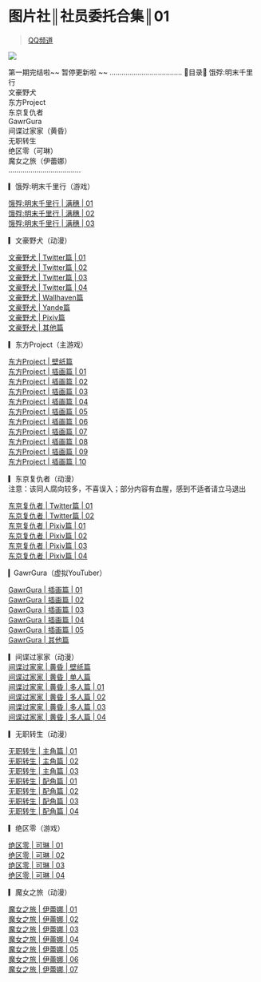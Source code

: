 # 图片社║社员委托合集║01
> [QQ频道](https://pd.qq.com/s/91278s5g6)    
  
![](https://i.postimg.cc/xTfzy3Mk/jxqq15.jpg)    

第一期完结啦~~ 暂停更新啦 ~~ 
………………………………
🔹目录🔹 
饿殍:明末千里行  
文豪野犬  
东方Project  
东京复仇者  
GawrGura  
间谍过家家（黄昏）    
无职转生  
绝区零（可琳）   
魔女之旅（伊蕾娜）   
………………………………

▎饿殍:明末千里行（游戏） 

[饿殍:明末千里行 | 满穗 | 01](https://pd.qq.com/s/4lggwu591)  
[饿殍:明末千里行 | 满穗 | 02](https://pd.qq.com/s/1nxjg4l3m)  
[饿殍:明末千里行 | 满穗 | 03](https://pd.qq.com/s/da3n22gvo)  

▎文豪野犬（动漫）  

[文豪野犬 | Twitter篇 | 01](https://pd.qq.com/s/3zo2jirxk)  
[文豪野犬 | Twitter篇 | 02](https://pd.qq.com/s/43lh1kafa)  
[文豪野犬 | Twitter篇 | 03](https://pd.qq.com/s/mzp6xq2a)  
[文豪野犬 | Twitter篇 | 04](https://pd.qq.com/s/9hja0anyt)  
[文豪野犬 | Wallhaven篇](https://pd.qq.com/s/3c4jv1ha0)  
[文豪野犬 | Yande篇](https://pd.qq.com/s/3wkykoupa)  
[文豪野犬 | Pixiv篇](https://pd.qq.com/s/69robqepe)  
[文豪野犬 | 其他篇](https://pd.qq.com/s/217j80mha)    
  
▎东方Project（主游戏）    
  
[东方Project | 壁纸篇](https://pd.qq.com/s/e11snlmoy)    
[东方Project | 插画篇 | 01](https://pd.qq.com/s/76cw2tn8n)  
[东方Project | 插画篇 | 02](https://pd.qq.com/s/ba2htz5a0)  
[东方Project | 插画篇 | 03](https://pd.qq.com/s/5cyiheqs8)  
[东方Project | 插画篇 | 04](https://pd.qq.com/s/6pf05dsma)  
[东方Project | 插画篇 | 05](https://pd.qq.com/s/hk6rxplfn)  
[东方Project | 插画篇 | 06](https://pd.qq.com/s/9i721l7u2)  
[东方Project | 插画篇 | 07](https://pd.qq.com/s/4qnr6qnd2)  
[东方Project | 插画篇 | 08](https://pd.qq.com/s/g0h1lmmxs)  
[东方Project | 插画篇 | 09](https://pd.qq.com/s/g761y9qoc)  
[东方Project | 插画篇 | 10](https://pd.qq.com/s/frqabn34t)    
  
▎东京复仇者（动漫）    
注意：该同人腐向较多，不喜误入；部分内容有血腥，感到不适者请立马退出

[东京复仇者 | Twitter篇 | 01](https://pd.qq.com/s/8o0bqr4pj)    
[东京复仇者 | Twitter篇 | 02](https://pd.qq.com/s/eidfd8x7o)    
[东京复仇者 | Pixiv篇 | 01](https://pd.qq.com/s/e1rab5lfn)    
[东京复仇者 | Pixiv篇 | 02](https://pd.qq.com/s/ckvduukjw)    
[东京复仇者 | Pixiv篇 | 03](https://pd.qq.com/s/89oenzwpr)    
[东京复仇者 | Pixiv篇 | 04](https://pd.qq.com/s/4insvc4hx)  

▎GawrGura（虚拟YouTuber）    
  
[GawrGura | 插画篇 | 01](https://pd.qq.com/s/g8oi61ioc)    
[GawrGura | 插画篇 | 02](https://pd.qq.com/s/1nw2bq84e)    
[GawrGura | 插画篇 | 03](https://pd.qq.com/s/he9dsaezp)    
[GawrGura | 插画篇 | 04](https://pd.qq.com/s/5j4363e8m)    
[GawrGura | 插画篇 | 05](https://pd.qq.com/s/1p8ovha0a)    
[GawrGura | 其他篇](https://pd.qq.com/s/1eodn5un)  

▎间谍过家家（动漫）  
[间谍过家家 | 黄昏 | 壁纸篇](https://pd.qq.com/s/fzu2xidb2)  
[间谍过家家 | 黄昏 | 单人篇](https://pd.qq.com/s/59tdgqril)  
[间谍过家家 | 黄昏 | 多人篇 | 01](https://pd.qq.com/s/6rjsggmvn)  
[间谍过家家 | 黄昏 | 多人篇 | 02](https://pd.qq.com/s/3108n4x8v)  
[间谍过家家 | 黄昏 | 多人篇 | 03](https://pd.qq.com/s/9idumceqp)  
[间谍过家家 | 黄昏 | 多人篇 | 04](https://pd.qq.com/s/f45f3caa7)  

▎无职转生（动漫）  

[无职转生 | 主角篇 | 01](https://pd.qq.com/s/f4oq3vgc)  
[无职转生 | 主角篇 | 02](https://pd.qq.com/s/10r4gg5o9)  
[无职转生 | 主角篇 | 03](https://pd.qq.com/s/ailyxj7sh)  
[无职转生 | 配角篇 | 01](https://pd.qq.com/s/83tkkpbiy)  
[无职转生 | 配角篇 | 02](https://pd.qq.com/s/77fkvlig9)  
[无职转生 | 配角篇 | 03](https://pd.qq.com/s/agbsd0fpk)  
[无职转生 | 配角篇 | 04](https://pd.qq.com/s/efsq4btoz)  

▎绝区零（游戏）  

[绝区零 | 可琳 | 01](https://pd.qq.com/s/tb2ic5k4)  
[绝区零 | 可琳 | 02](https://pd.qq.com/s/2wp62zium)  
[绝区零 | 可琳 | 03](https://pd.qq.com/s/b1tnpunsu)  
[绝区零 | 可琳 | 04](https://pd.qq.com/s/axcsrzgbf)  

▎魔女之旅（动漫）  

[魔女之旅 | 伊蕾娜 | 01](https://pd.qq.com/s/h6ul0tbud)  
[魔女之旅 | 伊蕾娜 | 02](https://pd.qq.com/s/b34gb2v6z)  
[魔女之旅 | 伊蕾娜 | 03](https://pd.qq.com/s/9juy7lrhp)  
[魔女之旅 | 伊蕾娜 | 04](https://pd.qq.com/s/6cjvyw64o)  
[魔女之旅 | 伊蕾娜 | 05](https://pd.qq.com/s/a6mdaai1j)  
[魔女之旅 | 伊蕾娜 | 06](https://pd.qq.com/s/9oht5buaa)  
[魔女之旅 | 伊蕾娜 | 07](https://pd.qq.com/s/ehel48kge)  